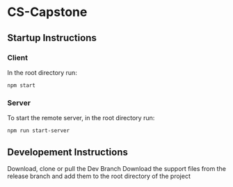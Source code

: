 # CS-Capstone

## Startup Instructions

### Client
In the root directory run:
```
npm start
```

### Server
To start the remote server, in the root directory run:
```
npm run start-server
```

## Developement Instructions
Download, clone or pull the Dev Branch
Download the support files from the release branch and add them to the root directory of the project
